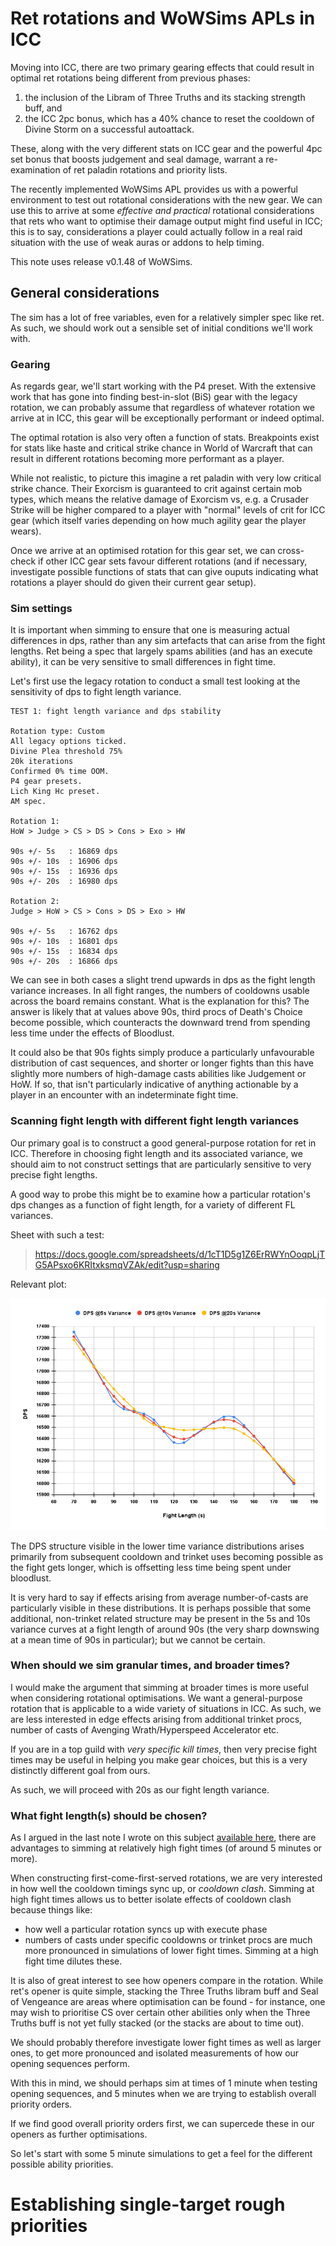 # Ret rotations and WoWSims APLs in ICC


Moving into ICC, there are two primary gearing effects that could result in optimal ret rotations being different from previous phases:
1. the inclusion of the Libram of Three Truths and its stacking strength buff, and
2. the ICC 2pc bonus, which has a 40% chance to reset the cooldown of Divine Storm on a successful autoattack.

These, along with the very different stats on ICC gear and the powerful 4pc set bonus that boosts judgement and seal damage, warrant a re-examination of ret paladin rotations and priority lists.

The recently implemented WoWSims APL provides us with a powerful environment to test out rotational considerations with the new gear.
We can use this to arrive at some *effective and practical* rotational considerations that rets who want to optimise their damage output might find useful in ICC; this is to say, considerations a player could actually follow in a real raid situation with the use of weak auras or addons to help timing.

This note uses release v0.1.48 of WoWSims.

## General considerations

The sim has a lot of free variables, even for a relatively simpler spec like ret.
As such, we should work out a sensible set of initial conditions we'll work with.

### Gearing

As regards gear, we'll start working with the P4 preset.
With the extensive work that has gone into finding best-in-slot (BiS) gear with the legacy rotation, we can probably assume that regardless of whatever rotation we arrive at in ICC, this gear will be exceptionally performant or indeed optimal.

The optimal rotation is also very often a function of stats.
Breakpoints exist for stats like haste and critical strike chance in World of Warcraft that can result in different rotations becoming more performant as a player.

While not realistic, to picture this imagine a ret paladin with very low critical strike chance.
Their Exorcism is guaranteed to crit against certain mob types, which means the relative damage of Exorcism vs, e.g. a Crusader Strike will be higher compared to a player with "normal" levels of crit for ICC gear (which itself varies depending on how much agility gear the player wears).

Once we arrive at an optimised rotation for this gear set, we can cross-check if other ICC gear sets favour different rotations (and if necessary, investigate possible functions of stats that can give ouputs indicating what rotations a player should do given their current gear setup).

### Sim settings

It is important when simming to ensure that one is measuring actual differences in dps, rather than any sim artefacts that can arise from the fight lengths.
Ret being a spec that largely spams abilities (and has an execute ability), it can be very sensitive to small differences in fight time.

Let's first use the legacy rotation to conduct a small test looking at the sensitivity of dps to fight length variance.

```
TEST 1: fight length variance and dps stability

Rotation type: Custom
All legacy options ticked.
Divine Plea threshold 75%
20k iterations
Confirmed 0% time OOM.
P4 gear presets.
Lich King Hc preset.
AM spec.

Rotation 1:
HoW > Judge > CS > DS > Cons > Exo > HW

90s +/- 5s   : 16869 dps
90s +/- 10s  : 16906 dps
90s +/- 15s  : 16936 dps
90s +/- 20s  : 16980 dps

Rotation 2:
Judge > HoW > CS > Cons > DS > Exo > HW

90s +/- 5s   : 16762 dps
90s +/- 10s  : 16801 dps
90s +/- 15s  : 16834 dps
90s +/- 20s  : 16866 dps

```

We can see in both cases a slight trend upwards in dps as the fight length variance increases.
In all fight ranges, the numbers of cooldowns usable across the board remains constant.
What is the explanation for this?
The answer is likely that at values above 90s, third procs of Death's Choice become possible, which counteracts the downward trend from spending less time under the effects of Bloodlust.

It could also be that 90s fights simply produce a particularly unfavourable distribution of cast sequences, and shorter or longer fights than this have slightly more numbers of high-damage casts abilities like Judgement or HoW. If so, that isn't particularly indicative of anything actionable by a player in an encounter with an indeterminate fight time.

### Scanning fight length with different fight length variances

Our primary goal is to construct a good general-purpose rotation for ret in ICC.
Therefore in choosing fight length and its associated variance, we should aim to not construct settings that are particularly sensitive to very precise fight lengths.

A good way to probe this might be to examine how a particular rotation's dps changes as a function of fight length, for a variety of different FL variances.

Sheet with such a test:
> https://docs.google.com/spreadsheets/d/1cT1D5g1Z6ErRWYnOoqpLjTG5APsxo6KRItxksmqVZAk/edit?usp=sharing

Relevant plot:

![ret1](https://github.com/hypernormalisation/zeal/blob/main/figs/ret1.png?raw=true)

The DPS structure visible in the lower time variance distributions arises primarily from subsequent cooldown and trinket uses becoming possible as the fight gets longer, which is offsetting less time being spent under bloodlust.

It is very hard to say if effects arising from average number-of-casts are particularly visible in these distributions.
It is perhaps possible that some additional, non-trinket related structure may be present in the 5s and 10s variance curves at a fight length of around 90s (the very sharp downswing at a mean time of 90s in particular); but we cannot be certain.

### When should we sim granular times, and broader times?

I would make the argument that simming at broader times is more useful when considering rotational optimisations.
We want a general-purpose rotation that is applicable to a wide variety of situations in ICC.
As such, we are less interested in edge effects arising from additional trinket procs, number of casts of Avenging Wrath/Hyperspeed Accelerator etc.

If you are in a top guild with *very specific kill times*, then very precise fight times may be useful in helping you make gear choices, but this is a very distinctly different goal from ours.

As such, we will proceed with 20s as our fight length variance.

### What fight length(s) should be chosen?

As I argued in the last note I wrote on this subject [available here](https://github.com/hypernormalisation/zeal/blob/main/ret_prios.md), there are advantages to simming at relatively high fight times (of around 5 minutes or more).

When constructing first-come-first-served rotations, we are very interested in how well the cooldown timings sync up, or *cooldown clash*.
Simming at high fight times allows us to better isolate effects of cooldown clash because things like:
- how well a particular rotation syncs up with execute phase
- numbers of casts under specific cooldowns or trinket procs
are much more pronounced in simulations of lower fight times.
Simming at a high fight time dilutes these.

It is also of great interest to see how openers compare in the rotation.
While ret's opener is quite simple, stacking the Three Truths libram buff and Seal of Vengeance are areas where optimisation can be found - for instance, one may wish to prioritise CS over certain other abilities only when the Three Truths buff is not yet fully stacked (or the stacks are about to time out).

We should probably therefore investigate lower fight times as well as larger ones, to get more pronounced and isolated measurements of how our opening sequences perform.

With this in mind, we should perhaps sim at times of 1 minute when testing opening sequences, and 5 minutes when we are trying to establish overall priority orders.

If we find good overall priority orders first, we can supercede these in our openers as further optimisations.

So let's start with some 5 minute simulations to get a feel for the different possible ability priorities.

# Establishing single-target rough priorities

